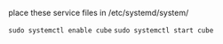 place these service files in /etc/systemd/system/

`sudo systemctl enable cube`
`sudo systemctl start cube`
